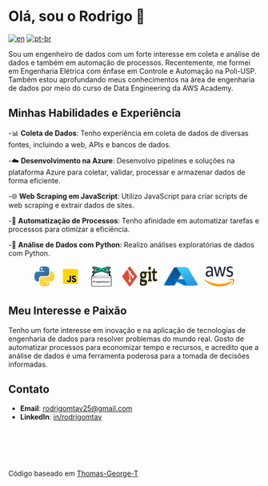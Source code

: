 # Olá, sou o Rodrigo 👋

[![en](https://img.shields.io/badge/lang-en-red.svg)](https://github.com/rodtav/rodtav/blob/main/README.md)
[![pt-br](https://img.shields.io/badge/lang-pt--br-green.svg)](https://github.com/rodtav/rodtav/blob/main/README.pt-br.md)

Sou um engenheiro de dados com um forte interesse em coleta e análise de dados e também em automação de processos. Recentemente, me formei em Engenharia Elétrica com ênfase em Controle e Automação na Poli-USP. Também estou aprofundando meus conhecimentos na área de engenharia de dados por meio do curso de Data Engineering da AWS Academy.

## Minhas Habilidades e Experiência

-📊 **Coleta de Dados**: Tenho experiência em coleta de dados de diversas fontes, incluindo a web, APIs e bancos de dados.

-☁️ **Desenvolvimento na Azure**: Desenvolvo pipelines e soluções na plataforma Azure para coletar, validar, processar e armazenar dados de forma eficiente.

-🌐 **Web Scraping em JavaScript**: Utilizo JavaScript para criar scripts de web scraping e extrair dados de sites.

-🤖 **Automatização de Processos**: Tenho afinidade em automatizar tarefas e processos para otimizar a eficiência.

-🐍 **Análise de Dados com Python**: Realizo análises exploratórias de dados com Python.

<p align="center">
	<img title="Python" alt="Python" src="img/python.svg" width="40" height="40" style="vertical-align:down; margin:4px"/>
	<img title="JavaScript" alt="JavaScript" src="img/javascript.svg" width="40" height="40" style="vertical-align:down; margin:4px"/>
	<img title="Puppeteer" alt="Puppeteer" src="img/puppeteer.svg" width="60" height="40" style="vertical-align:down; margin:4px"/>
	<img title="Git" alt="Git" src="img/git.svg" width="70" height="40" style="vertical-align:down; margin:4px"/>
  <img title="Azure" alt="Azure" src="img/azure.svg" width="70" height="40" style="vertical-align:down; margin:4px"/>
	<img title="AWS" alt="AWS" src="img/aws.svg" width="60" height="40" style="vertical-align:down; margin:4px"/
</p>

## Meu Interesse e Paixão

Tenho um forte interesse em inovação e na aplicação de tecnologias de engenharia de dados para resolver problemas do mundo real. Gosto de automatizar processos para economizar tempo e recursos, e acredito que a análise de dados é uma ferramenta poderosa para a tomada de decisões informadas.

## Contato

- **Email**: rodrigomtav25@gmail.com
- **LinkedIn**: [in/rodrigomtav](https://www.linkedin.com/in/rodrigomtav/)

<br/><br/>
<br/><br/>

Código baseado em [Thomas-George-T](https://github.com/Thomas-George-T/Thomas-George-T)
